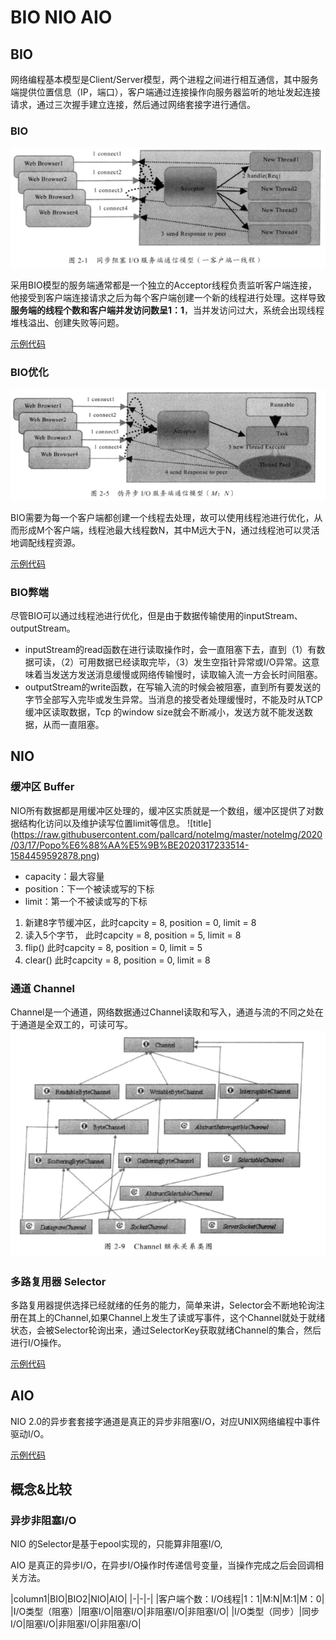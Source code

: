 # BIO NIO AIO
## BIO
网络编程基本模型是Client/Server模型，两个进程之间进行相互通信，其中服务端提供位置信息（IP，端口），客户端通过连接操作向服务器监听的地址发起连接请求，通过三次握手建立连接，然后通过网络套接字进行通信。

### BIO

![title](https://raw.githubusercontent.com/pallcard/noteImg/master/noteImg/2020/03/16/Popo%E6%88%AA%E5%9B%BE2020316234123-1584373317560.png)

采用BIO模型的服务端通常都是一个独立的Acceptor线程负责监听客户端连接，他接受到客户端连接请求之后为每个客户端创建一个新的线程进行处理。这样导致**服务端的线程个数和客户端并发访问数呈1：1**，当并发访问过大，系统会出现线程堆栈溢出、创建失败等问题。

[示例代码](https://github.com/pallcard/learn-java/blob/master/src/main/java/com/wishhust/net/netty/bio "bio")

### BIO优化

![title](https://raw.githubusercontent.com/pallcard/noteImg/master/noteImg/2020/03/16/Popo%E6%88%AA%E5%9B%BE2020316235452-1584374147782.png)

BIO需要为每一个客户端都创建一个线程去处理，故可以使用线程池进行优化，从而形成M个客户端，线程池最大线程数N，其中M远大于N，通过线程池可以灵活地调配线程资源。

[示例代码](https://github.com/pallcard/learn-java/blob/master/src/main/java/com/wishhust/net/netty/bio2 "bio2")

### BIO弊端
尽管BIO可以通过线程池进行优化，但是由于数据传输使用的inputStream、outputStream。
* inputStream的read函数在进行读取操作时，会一直阻塞下去，直到（1）有数据可读，（2）可用数据已经读取完毕，（3）发生空指针异常或I/O异常。这意味着当发送方发送消息缓慢或网络传输慢时，读取输入流一方会长时间阻塞。
* outputStream的write函数，在写输入流的时候会被阻塞，直到所有要发送的字节全部写入完毕或发生异常。当消息的接受者处理缓慢时，不能及时从TCP缓冲区读取数据，Tcp 的window size就会不断减小，发送方就不能发送数据，从而一直阻塞。

## NIO

### 缓冲区 Buffer
NIO所有数据都是用缓冲区处理的，缓冲区实质就是一个数组，缓冲区提供了对数据结构化访问以及维护读写位置limit等信息。
![title]
(https://raw.githubusercontent.com/pallcard/noteImg/master/noteImg/2020/03/17/Popo%E6%88%AA%E5%9B%BE2020317233514-1584459592878.png)

* capacity：最大容量
* position：下一个被读或写的下标
* limit：第一个不被读或写的下标

1. 新建8字节缓冲区，此时capcity = 8, position = 0, limit = 8
2. 读入5个字节，   此时capcity = 8, position = 5, limit = 8
3. flip()         此时capcity = 8, position = 0, limit = 5
4. clear()        此时capcity = 8, position = 0, limit = 8

### 通道 Channel
Channel是一个通道，网络数据通过Channel读取和写入，通道与流的不同之处在于通道是全双工的，可读可写。
![title](https://raw.githubusercontent.com/pallcard/noteImg/master/noteImg/2020/03/17/1584459841491-1584459841500.png)

### 多路复用器 Selector
多路复用器提供选择已经就绪的任务的能力，简单来讲，Selector会不断地轮询注册在其上的Channel,如果Channel上发生了读或写事件，这个Channel就处于就绪状态，会被Selector轮询出来，通过SelectorKey获取就绪Channel的集合，然后进行I/O操作。

[示例代码](https://github.com/pallcard/learn-java/blob/master/src/main/java/com/wishhust/net/netty/nio "nio")

## AIO
NIO 2.0的异步套套接字通道是真正的异步非阻塞I/O，对应UNIX网络编程中事件驱动I/O。

[示例代码](https://github.com/pallcard/learn-java/blob/master/src/main/java/com/wishhust/net/netty/aio "aio")

## 概念&比较

### 异步非阻塞I/O
NIO 的Selector是基于epool实现的，只能算非阻塞I/O,

AIO 是真正的异步I/O，在异步I/O操作时传递信号变量，当操作完成之后会回调相关方法。


|column1|BIO|BIO2|NIO|AIO|
|-|-|-|
|客户端个数：I/O线程|1：1|M:N|M:1|M：0|
|I/O类型（阻塞）|阻塞I/O|阻塞I/O|非阻塞I/O|非阻塞I/O|
|I/O类型（同步）|同步I/O|阻塞I/O|非阻塞I/O|非阻塞I/O|











